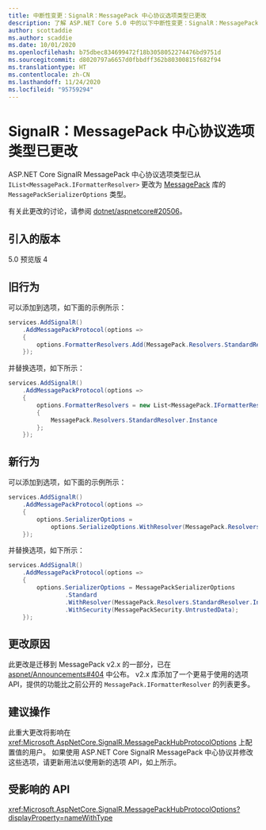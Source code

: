 ```yaml
---
title: 中断性变更：SignalR：MessagePack 中心协议选项类型已更改
description: 了解 ASP.NET Core 5.0 中的以下中断性变更：SignalR：MessagePack 中心协议选项类型已更改
author: scottaddie
ms.author: scaddie
ms.date: 10/01/2020
ms.openlocfilehash: b75dbec834699472f18b3058052274476bd9751d
ms.sourcegitcommit: d8020797a6657d0fbbdff362b80300815f682f94
ms.translationtype: HT
ms.contentlocale: zh-CN
ms.lasthandoff: 11/24/2020
ms.locfileid: "95759294"
---
```

# <a name="signalr-messagepack-hub-protocol-options-type-changed"></a>SignalR：MessagePack 中心协议选项类型已更改

ASP.NET Core SignalR MessagePack 中心协议选项类型已从 `IList<MessagePack.IFormatterResolver>` 更改为 [MessagePack](https://www.nuget.org/packages/MessagePack) 库的 `MessagePackSerializerOptions` 类型。

有关此更改的讨论，请参阅 [dotnet/aspnetcore#20506](https://github.com/dotnet/aspnetcore/issues/20506)。

## <a name="version-introduced"></a>引入的版本

5.0 预览版 4

## <a name="old-behavior"></a>旧行为

可以添加到选项，如下面的示例所示：

```csharp
services.AddSignalR()
    .AddMessagePackProtocol(options =>
    {
        options.FormatterResolvers.Add(MessagePack.Resolvers.StandardResolver.Instance);
    });
```

并替换选项，如下所示：

```csharp
services.AddSignalR()
    .AddMessagePackProtocol(options =>
    {
        options.FormatterResolvers = new List<MessagePack.IFormatterResolver>()
        {
            MessagePack.Resolvers.StandardResolver.Instance
        };
    });
```

## <a name="new-behavior"></a>新行为

可以添加到选项，如下面的示例所示：

```csharp
services.AddSignalR()
    .AddMessagePackProtocol(options =>
    {
        options.SerializerOptions =
            options.SerializeOptions.WithResolver(MessagePack.Resolvers.StandardResolver.Instance);
    });
```

并替换选项，如下所示：

```csharp
services.AddSignalR()
    .AddMessagePackProtocol(options =>
    {
        options.SerializerOptions = MessagePackSerializerOptions
                .Standard
                .WithResolver(MessagePack.Resolvers.StandardResolver.Instance)
                .WithSecurity(MessagePackSecurity.UntrustedData);
    });
```

## <a name="reason-for-change"></a>更改原因

此更改是迁移到 MessagePack v2.x 的一部分，已在 [aspnet/Announcements#404](https://github.com/aspnet/Announcements/issues/404) 中公布。 v2.x 库添加了一个更易于使用的选项 API，提供的功能比之前公开的 `MessagePack.IFormatterResolver` 的列表更多。

## <a name="recommended-action"></a>建议操作

此重大更改将影响在 <xref:Microsoft.AspNetCore.SignalR.MessagePackHubProtocolOptions> 上配置值的用户。 如果使用 ASP.NET Core SignalR MessagePack 中心协议并修改这些选项，请更新用法以使用新的选项 API，如上所示。

## <a name="affected-apis"></a>受影响的 API

<xref:Microsoft.AspNetCore.SignalR.MessagePackHubProtocolOptions?displayProperty=nameWithType>

<!--

### Category

ASP.NET Core

### Affected APIs

`T:Microsoft.AspNetCore.SignalR.MessagePackHubProtocolOptions`

-->
